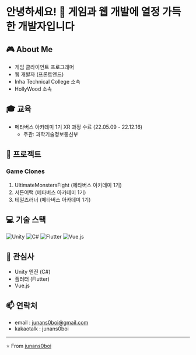 # 안녕하세요! 👋 게임과 웹 개발에 열정 가득한 개발자입니다

## 🎮 About Me
- 게임 클라이언트 프로그래머
- 웹 개발자 (프론트엔드)
- Inha Technical College 소속
- HollyWood 소속

## 🎓 교육
- 메타버스 아카데미 1기 XR 과정 수료 (22.05.09 - 22.12.16)
  - 주관: 과학기술정보통신부

## 🚀 프로젝트
### Game Clones
1. UltimateMonstersFight (메타버스 아카데미 1기)
2. 서든어택 (메타버스 아카데미 1기)
3. 테일즈러너 (메타버스 아카데미 1기)

## 💻 기술 스택
![Unity](https://img.shields.io/badge/-Unity-000000?style=flat-square&logo=unity&logoColor=white)
![C#](https://img.shields.io/badge/-C%23-239120?style=flat-square&logo=c-sharp&logoColor=white)
![Flutter](https://img.shields.io/badge/-Flutter-02569B?style=flat-square&logo=flutter&logoColor=white)
![Vue.js](https://img.shields.io/badge/-Vue.js-4FC08D?style=flat-square&logo=vue.js&logoColor=white)

## 🌟 관심사
- Unity 엔진 (C#)
- 플러터 (Flutter)
- Vue.js

## 📫 연락처
- email : junans0boi@gmail.com
- kakaotalk : junans0boi
---

⭐️ From [junans0boi](https://github.com/[junans0boi])
